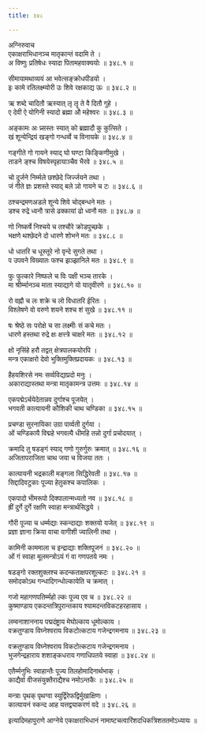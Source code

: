 ```yaml
---
title: ३४८

---
```

अग्निरुवाच  
एकाक्षराभिधानञ्च मातृकान्तं वदामि ते ।  
अ विष्णुः प्रतिषेधः स्यादा पितामहवाक्ययोः ॥ ३४८.१ ॥  
  
सीमायामथाव्ययं आ भवेत्सङ्क्रोधपीडयो ।  
इः कामे रतिलक्ष्म्योरी उः शिवे रक्षकाद्य ऊः ॥ ३४८.२ ॥  
  
ऋ शब्दे चादितौ ऋस्यात् लृ लॄ ते वै दितौ गुहे ।  
ए देवी ऐ योगिनी स्यादो ब्रह्मा औ महेश्वरः ॥ ३४८.३ ॥  
  
अङ्कामः अः प्र्सस्तः स्यात् को ब्रह्मादौ कु कुत्सिते ।  
खं शून्येन्द्रियं खङ्गो गन्धर्व्वे च विनायके ॥ ३४८.४ ॥  
  
गङ्गीते गो गायने स्याद् घो घण्टा किङ्किणीमुखे ।  
ताडने ङ्श्च विषयेस्पृहायाञ्चैव भैरवे ॥ ३४८.५ ॥  
  
चो दुर्जने निर्म्मले छश्छेदे जिर्ज्जयने तथा ।  
जं गीते ज्ञः प्रशस्ते स्याद् बले ञो गायने च टः ॥ ३४८.६ ॥  
  
ठश्चन्द्रमणअडले शून्ये शिवे चोद्‌बन्धने मतः ।  
डश्च रुद्रे ध्वनौ त्रासे ढक्कायां ढो ध्वनौ मतः ॥ ३४८.७ ॥  
  
णो निष्कर्षे निश्चये च तश्चौरे क्रोडपुच्छके ।  
भक्षणे थश्छेदने दो धारणे शोभने मतः ॥ ३४८.८ ॥  
  
धो धातरि च धूस्तूरे नो वृन्दे सुगते तथा ।  
प उपवने विख्यातः फश्च झञ्झानिले मतः ॥ ३४८.९ ॥  
  
फुः फुत्कारे निष्फले च विः पक्षी भञ्च तारके ।  
मा श्रीर्म्मानञ्च माता स्याद्यागे यो यातृवीरणे ॥ ३४८.१० ॥  
  
रो वह्नौ च लः शक्रे च लो विधातरि ईरितः ।  
विश्लेषणे वो वरुणे शयने शश्च शं सुखे ॥ ३४८.११ ॥  
  
षः श्रेष्ठे सः परोक्षे च सा लक्ष्मीः सं कचे मतः ।  
धारणे हस्तथा रुद्रे क्षः क्षत्त्त्रे चाक्षरे मतः ॥ ३४८.१२ ॥  
  
क्षो नृसिंहे हरौ तद्वत् क्षेत्रपालकयोरपि ।  
मन्त्र एकाक्षरो देवो भुक्तिमुक्तिप्रदायकः ॥ ३४८.१३ ॥  
  
हैहयशिरसे नमः सर्व्वविद्याप्रदो मनुः ।  
अकाराद्यास्तथा मन्त्रा मातृकामन्त्र उत्तमः ॥ ३४८.१४ ॥  
  
एकपद्मेऽर्चयेदेतान्नव दुर्गाश्च पूजयेत् ।  
भगवती कात्यायनी कौशिकी चाथ चण्डिका ॥ ३४८.१५ ॥  
  
प्रचण्डा सुरनायिका उग्रा पार्व्वती दुर्गया ।  
ओं चण्डिकायै विद्महे भगवत्यै धीमहि तन्नो दुर्गा प्रचोदयात् ।  
  
क्रमादि तु षडङ्गं स्याद् गणो गुरुर्गुरुः क्रमात् ॥ ३४८.१६ ॥  
अजितापराजिता चाथ जया च विजया ततः ।  
  
कात्यायनी भद्रकाली मङ्गला सिद्धिरेवती ॥ ३४८.१७ ॥  
सिद्दादिवटुकाः पूज्या हेतुकश्च कपालिकः ।  
  
एकपादो भीमरूपो दिक्पालान्मध्यतो नव ॥ ३४८.१८ ॥  
ह्रीं दुर्गे दुर्गे रक्षणि स्वाहा मन्त्रार्थसिद्धये ।  
  
गौरी पूज्या च धर्म्मद्याः स्कन्दाद्याः शक्तयो यजेत् ॥ ३४८.१९ ॥  
प्रज्ञा ज्ञाना क्रिया वाचा वागीशी ज्वालिनी तथा ।  
  
कामिनी काममाला च इन्द्राद्याः शक्तिपूजनं ॥ ३४८.२० ॥  
ओं गं स्वाहा मूलमन्त्रोऽयं गं वा गणपतये नमः ।  
  
षडङ्गो रक्तशुक्लश्च कदन्कताक्षपरशूत्कटः ॥ ३४८.२१ ॥  
समोदकोऽथ गन्धादिगन्धोल्कायेति च क्रमात् ।  
  
गजो महागणपतिर्म्महो ल्कः पूज्य एव च ॥ ३४८.२२ ॥  
कुष्माण्डाय एकदन्तत्रिपुरान्तकाय श्यामदन्तविकटहरहासाय ।  
  
लम्वनाशाननाय पद्मदंष्ट्राय मेघोल्काय धूमोल्काय ।  
वक्रतुण्डाय विघ्नेश्वराय विकटोत्कटाय गजेन्द्रगमनाय ॥ ३४८.२३ ॥  
  
वक्रतुण्डाय विघ्नेश्वराय विकटोत्कटाय गजेन्द्रगमनाय ।  
भुजगेन्द्रहाराय शशाङ्कधराय गणाधिपतये स्वाहा ॥ ३४८.२४ ॥  
  
एतैर्म्मनुभिः स्वाहान्तैः पूज्य तिलहोमादिनार्थभाक् ।  
काद्यैर्वा वीजसंयुक्तैराद्यैश्च नमोऽन्तकैः ॥ ३४८.२५ ॥  
  
मन्त्राः पृथक् पृथग्वा स्युर्द्विरेफद्विर्मुखाक्षिणः ।  
कात्यायनं स्कन्द आह यत्तद्व्याकरणं वदे ॥ ३४८.२६ ॥  
  
इत्यादिमहापुराणे आग्नेये एकाक्षराभिधानं नामाष्टचत्वारिंशदधिकत्रिशततमोऽध्यायः ॥